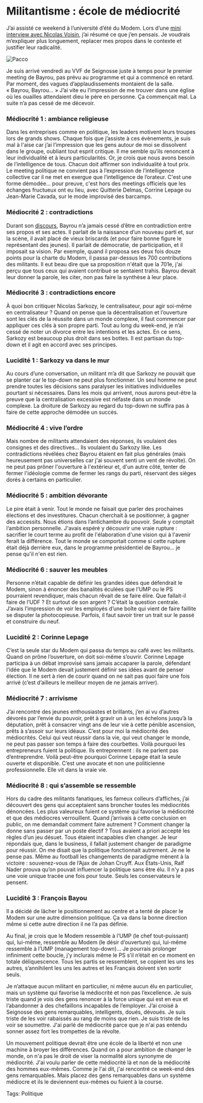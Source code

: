 # Militantisme : école de médiocrité

J’ai assisté ce weekend à l’université d’été du Modem. Lors d’une [mini interview avec Nicolas Voisin](http://www.nuesblog.com/?729/Modem-et-Internet-Qu-en-pense-le-papa-du-5o-pouvoir), j’ai résumé ce que j’en pensais. Je voudrais m’expliquer plus longuement, replacer mes propos dans le contexte et justifier leur radicalité.<span id="more-571"></span>

![Pacco](http://blog.tcrouzet.comhttps://tcrouzet.com/images_tc/20070917pacco.gif)

Je suis arrivé vendredi au VVF de Seignosse juste à temps pour le premier meeting de Bayrou, pas prévu au programme et qui a commencé en retard. Par moment, des vagues d’applaudissements montaient de la salle. « Bayrou, Bayrou… » J’ai vite eu l’impression de me trouver dans une église où les ouailles attendaient dieu le père en personne. Ça commençait mal. La suite n’a pas cessé de me décevoir.

### Médiocrité 1 : ambiance religieuse

Dans les entreprises comme en politique, les leaders motivent leurs troupes lors de grands shows. Chaque fois que j’assiste à ces évènements, je suis mal à l'aise car j’ai l’impression que les gens autour de moi se dissolvent dans le groupe, oubliant tout esprit critique. Il me semble qu’ils renoncent à leur individualité et à leurs particularités. Or, je crois que nous avons besoin de l’intelligence de tous. Chacun doit affirmer son individualité à tout prix. Le meeting politique ne convient pas à l’expression de l’intelligence collective car il ne met en exergue que l’intelligence de l’orateur. C'est une forme démodée... pour preuve, c'est hors des meetings officiels que les échanges fructueux ont eu lieu, avec Quitterie Delmas, Corrine Lepage ou Jean-Marie Cavada, sur le mode improvisé des barcamps.

### Médiocrité 2 : contradictions

Durant son [discours](http://www.forumdesdemocrates.fr/videos.php), Bayrou n’a jamais cessé d’être en contradiction entre ses propos et ses actes. Il parlait de la naissance d’un nouveau parti et, sur la scène, il avait placé de vieux briscards (et pour faire bonne figure le représentant des jeunes). Il parlait de démocratie, de participation, et il imposait sa vision. Par exemple, quand il proposa ses deux fois douze points pour la charte du Modem, il passa par-dessus les 700 contributions des militants. Il eut beau dire que sa proposition n'était que la 701e, j'ai perçu que tous ceux qui avaient contribué se sentaient trahis. Bayrou devait leur donner la parole, les citer, non pas faire la synthèse à leur place.

### Médiocrité 3 : contradictions encore

À quoi bon critiquer Nicolas Sarkozy, le centralisateur, pour agir soi-même en centralisateur ? Quand on pense que la décentralisation et l’ouverture sont les clés de la réussite dans un monde complexe, il faut commencer par appliquer ces clés à son propre parti. Tout au long du week-end, je n’ai cessé de noter un divorce entre les intentions et les actes. En ce sens, Sarkozy est beaucoup plus droit dans ses bottes. Il est partisan du top-down et il agit en accord avec ses principes.

### Lucidité 1 : Sarkozy va dans le mur

Au cours d’une conversation, un militant m’a dit que Sarkozy ne pouvait que se planter car le top-down ne peut plus fonctionner. Un seul homme ne peut prendre toutes les décisions sans paralyser les initiatives individuelles pourtant si nécessaires. Dans les mois qui arrivent, nous aurons peut-être la preuve que la centralisation excessive est néfaste dans un monde complexe. La droiture de Sarkozy au regard du top-down ne suffira pas à faire de cette approche démodée un succès.

### Médiocrité 4 : vive l’ordre

Mais nombre de militants attendaient des réponses, ils voulaient des consignes et des directives… Ils voulaient du Sarkozy like. Les contradictions révélées chez Bayrou étaient en fait plus générales (mais heureusement pas universelles car j'ai souvent senti un vent de révolte). On ne peut pas prôner l'ouverture à l'extérieur et, d'un autre côté, tenter de fermer l'idéologie comme de fermer les rangs du parti, réservant des sièges dorés à certains en particulier.

### Médiocrité 5 : ambition dévorante

Le pire était à venir. Tout le monde ne faisait que parler des prochaines élections et des investitures. Chacun cherchait à se positionner, à gagner des accessits. Nous étions dans l’antichambre du pouvoir. Seule y comptait l’ambition personnelle. J'avais espéré y découvrir une vraie rupture : sacrifier le court terme au profit de l'élaboration d'une vision qui à l'avenir ferait la différence. Tout le monde se comportait comme si cette rupture était déjà derrière eux, dans le programme présidentiel de Bayrou... je pense qu'il n'en est rien.

### Médiocrité 6 : sauver les meubles

Personne n’était capable de définir les grandes idées que défendrait le Modem, sinon à énoncer des banalités éculées que l’UMP ou le PS pourraient revendiquer, mais chacun rêvait de se faire élire. Que fallait-il faire de l’UDF ? Et surtout de son argent ? C’était la question centrale. J’avais l’impression de voir les employés d’une boîte qui vient de faire faillite se disputer la photocopieuse. Parfois, il faut savoir tirer un trait sur le passé et construire du neuf.

### Lucidité 2 : Corinne Lepage

C’est la seule star du Modem qui passa du temps au café avec les militants. Quand on prône l’ouverture, on doit soi-même s’ouvrir. Corinne Lepage participa à un débat improvisé sans jamais accaparer la parole, défendant l’idée que le Modem devait justement définir ses idées avant de penser élection. Il ne sert à rien de courir quand on ne sait pas quoi faire une fois arrivé (c’est d’ailleurs le meilleur moyen de ne jamais arriver).

### Médiocrité 7 : arrivisme

J’ai rencontré des jeunes enthousiastes et brillants, j’en ai vu d’autres dévorés par l’envie du pouvoir, prêt à gravir un à un les échelons jusqu’à la députation, prêt à consacrer vingt ans de leur vie à cette pénible ascension, prêts à s’assoir sur leurs idéaux. C’est pour moi la médiocrité des médiocrités. Celui qui veut réussir dans la vie, qui veut changer le monde, ne peut pas passer son temps à faire des courbettes. Voilà pourquoi les entrepreneurs fuient la politique. Ils entreprennent : ils ne parlent pas d’entreprendre. Voilà peut-être pourquoi Corinne Lepage était la seule ouverte et disponible. C’est une avocate et non une politicienne professionnelle. Elle vit dans la vraie vie.

### Médiocrité 8 : qui s’assemble se ressemble

Hors du cadre des militants fanatiques, les fameux colleurs d’affiches, j’ai découvert des gens qui acceptaient sans broncher toutes les médiocrités dénoncées. Les plus valeureux fuient ce système qui favorise la médiocrité et que des médiocres verrouillent. Quand j’arrivais à cette conclusion en public, on me demandait comment faire autrement ? Comment changer la donne sans passer par un poste électif ? Tous avaient a priori accepté les règles d’un jeu désuet. Tous étaient incapables d’en changer. Je leur répondais que, dans le business, il fallait justement changer de paradigme pour réussir. On me disait que la politique fonctionnait autrement. Je ne le pense pas. Même au football les changements de paradigme mènent à la victoire : souvenez-vous de l’Ajax de Johan Cruyff. Aux États-Unis, Ralf Nader prouva qu’on pouvait influencer la politique sans être élu. Il n'y a pas une voie unique tracée une fois pour toute. Seuls les conservateurs le pensent.

### Lucidité 3 : François Bayou

Il a décidé de lâcher le positionnement au centre et a tenté de placer le Modem sur une autre dimension politique. Ça va dans la bonne direction même si cette autre direction il ne l’a pas définie.

Au final, je crois que le Modem ressemble à l’UMP (le chef tout-puissant) qui, lui-même, ressemble au Modem (le désir d’ouverture) qui, lui-même ressemble à l’UMP (management top-down)… Je pourrais prolonger infiniment cette boucle, j’y inclurais même le PS s’il n’était en ce moment en totale déliquescence. Tous les partis se ressemblent, se copient les uns les autres, s’annihilent les uns les autres et les Français doivent s’en sortir seuls.

Je n’attaque aucun militant en particulier, ni même aucun élu en particulier, mais un système qui favorise la médiocrité et non pas l’excellence. Je suis triste quand je vois des gens renoncer à la force unique qui est en eux et l’abandonner à des chefaillons incapables de l’employer. J’ai croisé à Seignosse des gens remarquables, intelligents, doués, dévoués. Je suis triste de les voir rabaissés au rang de moins que rien. Je suis triste de les voir se soumettre. J'ai parlé de médiocrité parce que je n'ai pas entendu sonner assez fort les trompettes de la révolte.

Un mouvement politique devrait être une école de la liberté et non une machine à broyer les différences. Quand on a pour ambition de changer le monde, on n'a pas le droit de viser la normalité alors synonyme de médiocrité. J'ai voulu parler de cette médiocrité là et non de la médiocrité des hommes eux-mêmes. Comme je l'ai dit, j'ai rencontré ce week-end des gens remarquables. Mais placez des gens remarquables dans un système médiocre et ils le deviennent eux-mêmes ou fuient à la course.

Tags: Politique